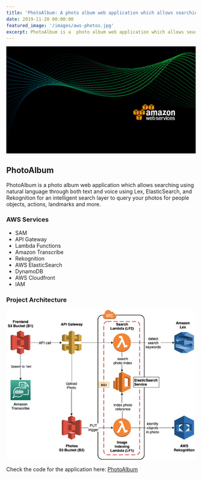 ```yaml
---
title: 'PhotoAlbum: A photo album web application which allows searching using natural language through both text and voice using AWS stack'
date: 2019-11-20 00:00:00
featured_image: '/images/aws-photos.jpg'
excerpt: PhotoAlbum is a  photo album web application which allows searching using natural language through both text and voice using AWS stack
---
```


![](/images/aws-photos.jpg)

## PhotoAlbum

PhotoAlbum is a photo album web application which allows searching using natural language through both text and voice using Lex, ElasticSearch, and Rekognition for an intelligent search layer to query your photos for people objects, actions, landmarks and more.


### AWS Services

* SAM
* API Gateway
* Lambda Functions
* Amazon Transcribe
* Rekognition
* AWS ElasticSearch
* DynamoDB
* AWS Cloudfront
* IAM

### Project Architecture

![](/images/architecture-album.png)

Check the code for the application here: [PhotoAlbum](https://github.com/NikhilNar/PhotoAlbum)
